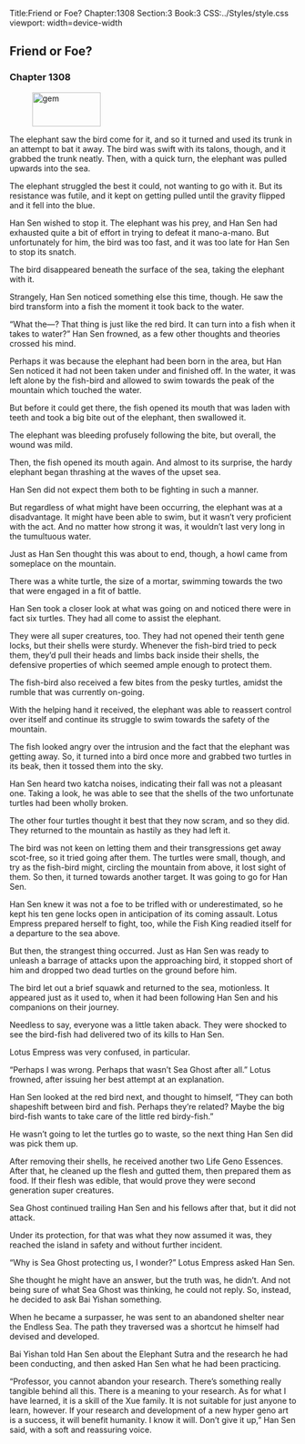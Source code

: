 Title:Friend or Foe? 
Chapter:1308 
Section:3 
Book:3 
CSS:../Styles/style.css 
viewport: width=device-width
  
## Friend or Foe?
### Chapter 1308 
<figure>
	<img src="../Images/gem.gif" alt="gem" id="gem" width="120" height="60" />
</figure>
  

  
  The elephant saw the bird come for it, and so it turned and used its trunk in an attempt to bat it away. The bird was swift with its talons, though, and it grabbed the trunk neatly. Then, with a quick turn, the elephant was pulled upwards into the sea.

The elephant struggled the best it could, not wanting to go with it. But its resistance was futile, and it kept on getting pulled until the gravity flipped and it fell into the blue.

Han Sen wished to stop it. The elephant was his prey, and Han Sen had exhausted quite a bit of effort in trying to defeat it mano-a-mano. But unfortunately for him, the bird was too fast, and it was too late for Han Sen to stop its snatch.

The bird disappeared beneath the surface of the sea, taking the elephant with it.

Strangely, Han Sen noticed something else this time, though. He saw the bird transform into a fish the moment it took back to the water.

“What the—? That thing is just like the red bird. It can turn into a fish when it takes to water?” Han Sen frowned, as a few other thoughts and theories crossed his mind.

Perhaps it was because the elephant had been born in the area, but Han Sen noticed it had not been taken under and finished off. In the water, it was left alone by the fish-bird and allowed to swim towards the peak of the mountain which touched the water.

But before it could get there, the fish opened its mouth that was laden with teeth and took a big bite out of the elephant, then swallowed it.

The elephant was bleeding profusely following the bite, but overall, the wound was mild.

Then, the fish opened its mouth again. And almost to its surprise, the hardy elephant began thrashing at the waves of the upset sea.

Han Sen did not expect them both to be fighting in such a manner.

But regardless of what might have been occurring, the elephant was at a disadvantage. It might have been able to swim, but it wasn’t very proficient with the act. And no matter how strong it was, it wouldn’t last very long in the tumultuous water.

Just as Han Sen thought this was about to end, though, a howl came from someplace on the mountain.

There was a white turtle, the size of a mortar, swimming towards the two that were engaged in a fit of battle.

Han Sen took a closer look at what was going on and noticed there were in fact six turtles. They had all come to assist the elephant.

They were all super creatures, too. They had not opened their tenth gene locks, but their shells were sturdy. Whenever the fish-bird tried to peck them, they’d pull their heads and limbs back inside their shells, the defensive properties of which seemed ample enough to protect them.

The fish-bird also received a few bites from the pesky turtles, amidst the rumble that was currently on-going.

With the helping hand it received, the elephant was able to reassert control over itself and continue its struggle to swim towards the safety of the mountain.

The fish looked angry over the intrusion and the fact that the elephant was getting away. So, it turned into a bird once more and grabbed two turtles in its beak, then it tossed them into the sky.

Han Sen heard two katcha noises, indicating their fall was not a pleasant one. Taking a look, he was able to see that the shells of the two unfortunate turtles had been wholly broken.

The other four turtles thought it best that they now scram, and so they did. They returned to the mountain as hastily as they had left it.

The bird was not keen on letting them and their transgressions get away scot-free, so it tried going after them. The turtles were small, though, and try as the fish-bird might, circling the mountain from above, it lost sight of them. So then, it turned towards another target. It was going to go for Han Sen.

Han Sen knew it was not a foe to be trifled with or underestimated, so he kept his ten gene locks open in anticipation of its coming assault. Lotus Empress prepared herself to fight, too, while the Fish King readied itself for a departure to the sea above.

But then, the strangest thing occurred. Just as Han Sen was ready to unleash a barrage of attacks upon the approaching bird, it stopped short of him and dropped two dead turtles on the ground before him.

The bird let out a brief squawk and returned to the sea, motionless. It appeared just as it used to, when it had been following Han Sen and his companions on their journey.

Needless to say, everyone was a little taken aback. They were shocked to see the bird-fish had delivered two of its kills to Han Sen.

Lotus Empress was very confused, in particular.

“Perhaps I was wrong. Perhaps that wasn’t Sea Ghost after all.” Lotus frowned, after issuing her best attempt at an explanation.

Han Sen looked at the red bird next, and thought to himself, “They can both shapeshift between bird and fish. Perhaps they’re related? Maybe the big bird-fish wants to take care of the little red birdy-fish.”

He wasn’t going to let the turtles go to waste, so the next thing Han Sen did was pick them up.

After removing their shells, he received another two Life Geno Essences. After that, he cleaned up the flesh and gutted them, then prepared them as food. If their flesh was edible, that would prove they were second generation super creatures.

Sea Ghost continued trailing Han Sen and his fellows after that, but it did not attack.

Under its protection, for that was what they now assumed it was, they reached the island in safety and without further incident.

“Why is Sea Ghost protecting us, I wonder?” Lotus Empress asked Han Sen.

She thought he might have an answer, but the truth was, he didn’t. And not being sure of what Sea Ghost was thinking, he could not reply. So, instead, he decided to ask Bai Yishan something.

When he became a surpasser, he was sent to an abandoned shelter near the Endless Sea. The path they traversed was a shortcut he himself had devised and developed.

Bai Yishan told Han Sen about the Elephant Sutra and the research he had been conducting, and then asked Han Sen what he had been practicing.

“Professor, you cannot abandon your research. There’s something really tangible behind all this. There is a meaning to your research. As for what I have learned, it is a skill of the Xue family. It is not suitable for just anyone to learn, however. If your research and development of a new hyper geno art is a success, it will benefit humanity. I know it will. Don’t give it up,” Han Sen said, with a soft and reassuring voice.
